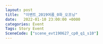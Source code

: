 ```yaml
---
layout: post
title:  "이벤트_2019여름_0화_오프닝"
date:   2022-01-10 23:00:00 +0000
categories: Event
Tags: Story Event
SceneCode: ["scene_evt190627_cp0_q1_s10"]
---
```


